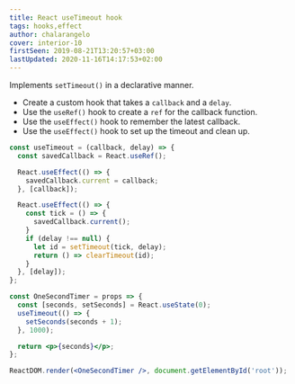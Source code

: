 ```yaml
---
title: React useTimeout hook
tags: hooks,effect
author: chalarangelo
cover: interior-10
firstSeen: 2019-08-21T13:20:57+03:00
lastUpdated: 2020-11-16T14:17:53+02:00
---
```


Implements `setTimeout()` in a declarative manner.

- Create a custom hook that takes a `callback` and a `delay`.
- Use the `useRef()` hook to create a `ref` for the callback function.
- Use the `useEffect()` hook to remember the latest callback.
- Use the `useEffect()` hook to set up the timeout and clean up.

```jsx
const useTimeout = (callback, delay) => {
  const savedCallback = React.useRef();

  React.useEffect(() => {
    savedCallback.current = callback;
  }, [callback]);

  React.useEffect(() => {
    const tick = () => {
      savedCallback.current();
    }
    if (delay !== null) {
      let id = setTimeout(tick, delay);
      return () => clearTimeout(id);
    }
  }, [delay]);
};
```

```jsx
const OneSecondTimer = props => {
  const [seconds, setSeconds] = React.useState(0);
  useTimeout(() => {
    setSeconds(seconds + 1);
  }, 1000);

  return <p>{seconds}</p>;
};

ReactDOM.render(<OneSecondTimer />, document.getElementById('root'));
```
